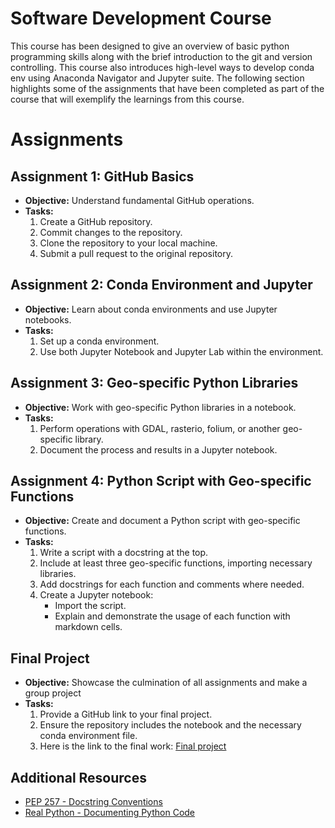 # Software Development Course

This course has been designed to give an overview of basic python programming skills along with the brief introduction to the git and version controlling. 
This course also introduces high-level ways to develop conda env using Anaconda Navigator and Jupyter suite. 
The following section highlights some of the assignments that have been completed as part of the course that will exemplify the learnings from this course. 

# Assignments

## Assignment 1: GitHub Basics
- **Objective:** Understand fundamental GitHub operations.
- **Tasks:**
  1. Create a GitHub repository.
  2. Commit changes to the repository.
  3. Clone the repository to your local machine.
  4. Submit a pull request to the original repository.

## Assignment 2: Conda Environment and Jupyter
- **Objective:** Learn about conda environments and use Jupyter notebooks.
- **Tasks:**
  1. Set up a conda environment.
  2. Use both Jupyter Notebook and Jupyter Lab within the environment.

## Assignment 3: Geo-specific Python Libraries
- **Objective:** Work with geo-specific Python libraries in a notebook.
- **Tasks:**
  1. Perform operations with GDAL, rasterio, folium, or another geo-specific library.
  2. Document the process and results in a Jupyter notebook.

## Assignment 4: Python Script with Geo-specific Functions
- **Objective:** Create and document a Python script with geo-specific functions.
- **Tasks:**
  1. Write a script with a docstring at the top.
  2. Include at least three geo-specific functions, importing necessary libraries.
  3. Add docstrings for each function and comments where needed.
  4. Create a Jupyter notebook:
     - Import the script.
     - Explain and demonstrate the usage of each function with markdown cells.

## Final Project
- **Objective:** Showcase the culmination of all assignments and make a group project
- **Tasks:**
  1. Provide a GitHub link to your final project.
  2. Ensure the repository includes the notebook and the necessary conda environment file.
  3. Here is the link to the final work: [Final project](https://github.com/khizerzakir/FinalProject_Ctrl-F)

## Additional Resources
- [PEP 257 - Docstring Conventions](https://peps.python.org/pep-0257/)
- [Real Python - Documenting Python Code](https://realpython.com/documenting-python-code/#script-docstrings)

